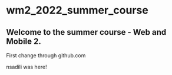 # wm2_2022_summer_course

<h2>Welcome to the summer course - Web and Mobile 2.</h2>

<p>First change through github.com</p>

nsadili was here!